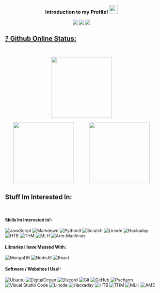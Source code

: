<h3 align="center">
  Introduction to my Profile!
  <img src="https://media.giphy.com/media/hvRJCLFzcasrR4ia7z/giphy.gif" width="28">
</h3>
<p align="center">
  <a href="https://github.com/periapt-null?tab=repositories">
    <img src="https://img.shields.io/badge/dynamic/json.svg?url=https://api.github.com/users/periapt-null&query=$.public_repos&style=for-the-badge&label=Public Repos&color=fa7970&labelColor=363e53"/>
  </a> 
  <a href="https://github.com/periapt-null?tab=repositories&sort=stargazers">
    <img src="https://img.shields.io/github/stars/Alex-Bloggs?label=TOTAL STARS&style=for-the-badge&color=faa356&labelColor=363e53"/>
  </a>
  <a href="https://github.com/periapt-null?tab=followers">
    <img src="https://img.shields.io/github/followers/periapt-null?style=for-the-badge&color=7ce38b&labelColor=363e53"/>
</p>

## ? Github Online Status:
<br />
<p align="center">
  <img height="200" src="https://github-readme-streak-stats.herokuapp.com/?user=periapt-null&theme=dracula&hide_border=true" />
</a>
<p align="center">
  <img height="200" src="https://github-readme-stats.vercel.app/api?username=periapt-null&theme=tokyonight&show_icons=true" />
    
  <img height="200" style="margin-left: 3%;" src="https://github-readme-stats.vercel.app/api/top-langs/?username=periapt-null&theme=tokyonight" />
</p>

## Stuff Im Interested In:

<br />

#### Skills Im Interested In!:
![JavaScript](https://img.shields.io/badge/JS%20-%23323330.svg?&style=for-the-badge&logo=JavaScript&logoColor=%23F7DF1E)
![Markdown](https://img.shields.io/badge/markdown-%23000000.svg?style=for-the-badge&logo=markdown&logoColor=white)
![Python3](https://img.shields.io/badge/python3%20-%2314354C.svg?&style=for-the-badge&logo=python&logoColor=white)
![Scratch](https://img.shields.io/badge/Scratch%20-%2314354C.svg?&style=for-the-badge&logo=scratch&logoColor=white)
![Linode](https://img.shields.io/badge/Linode-%23000000.svg?style=for-the-badge&logo=Linode&logoColor=white)
![Hackaday](https://img.shields.io/badge/Hackaday-%23000000.svg?style=for-the-badge&logo=Hackaday&logoColor=white)
![HTB](https://img.shields.io/badge/HTB-%23000000.svg?style=for-the-badge&logo=Hack-The-Box&logoColor=white)
![THM](https://img.shields.io/badge/THM-%23000000.svg?style=for-the-badge&logo=TryHackMe&logoColor=white)
![MLH](https://img.shields.io/badge/MLH-%23000000.svg?style=for-the-badge&logo=Major-League-Hacking&logoColor=white)
![Arm-Machines](https://img.shields.io/badge/ArmLearning-%23000000.svg?style=for-the-badge&logo=arm&logoColor=white)


#### Libraries I have Messed With:
![MongoDB](https://img.shields.io/badge/MongoDB-%234ea94b.svg?style=for-the-badge&logo=mongodb&logoColor=white)
![NodeJS](https://img.shields.io/badge/node.js-6DA55F?style=for-the-badge&logo=node.js&logoColor=white)
![React](https://img.shields.io/badge/react-%2320232a.svg?style=for-the-badge&logo=react&logoColor=%2361DAFB)


#### Software / Websites I Use!:
![Ubuntu](https://img.shields.io/badge/Ubuntu%20Linux-1793D1?logo=Ubuntu&logoColor=fff&style=for-the-badge)
![DigitalOcean](https://img.shields.io/badge/DigitalOcean-%230167ff.svg?style=for-the-badge&logo=digitalOcean&logoColor=white)
![Discord](https://img.shields.io/badge/Discord-%237289DA.svg?style=for-the-badge&logo=discord&logoColor=white)
![Git](https://img.shields.io/badge/git-%23F05033.svg?style=for-the-badge&logo=git&logoColor=white)
![GitHub](https://img.shields.io/badge/github-%23121011.svg?style=for-the-badge&logo=github&logoColor=white)
![Pycharm](https://img.shields.io/badge/PyCharm-%23000000.svg?style=for-the-badge&logo=vercel&logoColor=white)
![Visual Studio Code](https://img.shields.io/badge/Visual%20Studio%20Code-0078d7.svg?style=for-the-badge&logo=visual-studio-code&logoColor=white)
![Linode](https://img.shields.io/badge/Linode-%23000000.svg?style=for-the-badge&logo=Linode&logoColor=white)
![Hackaday](https://img.shields.io/badge/Linode-%23000000.svg?style=for-the-badge&logo=Hackaday&logoColor=white)
![HTB](https://img.shields.io/badge/HTB-%23000000.svg?style=for-the-badge&logo=Hack-The-Box&logoColor=white)
![THM](https://img.shields.io/badge/THM-%23000000.svg?style=for-the-badge&logo=TryHackMe&logoColor=white)
![MLH](https://img.shields.io/badge/MLH-%23000000.svg?style=for-the-badge&logo=Major-League-Hacking&logoColor=white)
![AMD](https://img.shields.io/badge/AMD-%23000000.svg?style=for-the-badge&logo=AMD&logoColor=white)
